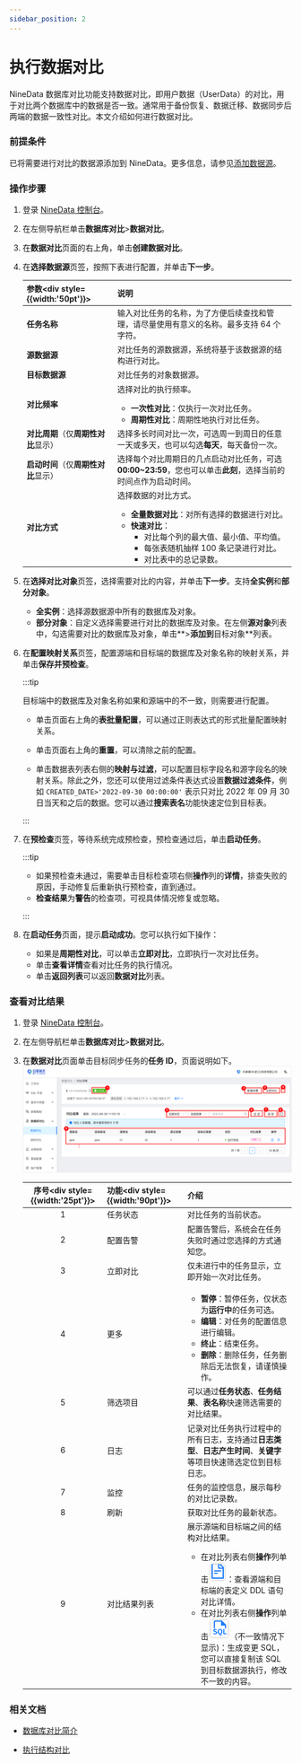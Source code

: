 ```yaml
---
sidebar_position: 2
---
```

# 执行数据对比

NineData 数据库对比功能支持数据对比，即用户数据（UserData）的对比，用于对比两个数据库中的数据是否一致。通常用于备份恢复、数据迁移、数据同步后两端的数据一致性对比。本文介绍如何进行数据对比。

### 前提条件

已将需要进行对比的数据源添加到 NineData。更多信息，请参见[添加数据源](../configuration/datasource.md)。

### 操作步骤

1. 登录 [NineData 控制台](https://console.9z.cloud)。

2. 在左侧导航栏单击**数据库对比**>**数据对比**。

3. 在**数据对比**页面的右上角，单击**创建数据对比**。

4. 在**选择数据源**页签，按照下表进行配置，并单击**下一步**。

   | 参数<div style={{width:'50pt'}}></div> | 说明                                                         |
   | -------------------------------------- | ------------------------------------------------------------ |
   | **任务名称**                           | 输入对比任务的名称，为了方便后续查找和管理，请尽量使用有意义的名称。最多支持 64 个字符。 |
   | **源数据源**                           | 对比任务的源数据源，系统将基于该数据源的结构进行对比。       |
   | **目标数据源**                         | 对比任务的对象数据源。                                       |
   | **对比频率**                           | 选择对比的执行频率。<ul><li>**一次性对比**：仅执行一次对比任务。</li><li>**周期性对比**：周期性地执行对比任务。</li></ul> |
   | **对比周期**（仅**周期性对比**显示）   | 选择多长时间对比一次，可选周一到周日的任意一天或多天，也可以勾选**每天**，每天备份一次。 |
   | **启动时间**（仅**周期性对比**显示）   | 选择每个对比周期日的几点启动对比任务，可选 **00:00~23:59**，您也可以单击**此刻**，选择当前的时间点作为启动时间。 |
   | **对比方式**                           | 选择数据的对比方式。<ul><li>**全量数据对比**：对所有选择的数据进行对比。</li><li>**快速对比**：<ul><li>对比每个列的最大值、最小值、平均值。</li><li>每张表随机抽样 100 条记录进行对比。</li><li>对比表中的总记录数。</li></ul></li></ul> |

5. 在**选择对比对象**页签，选择需要对比的内容，并单击**下一步**。支持**全实例**和**部分对象**。

   - **全实例**：选择源数据源中所有的数据库及对象。
   - **部分对象**：自定义选择需要进行对比的数据库及对象。在左侧**源对象**列表中，勾选需要对比的数据库及对象，单击**>**添加到**目标对象**列表。

6. 在**配置映射关系**页签，配置源端和目标端的数据库及对象名称的映射关系，并单击**保存并预检查**。

   :::tip

   目标端中的数据库及对象名称如果和源端中的不一致，则需要进行配置。

   - 单击页面右上角的**表批量配置**，可以通过正则表达式的形式批量配置映射关系。

   - 单击页面右上角的**重置**，可以清除之前的配置。

   - 单击数据表列表右侧的**映射与过滤**，可以配置目标字段名和源字段名的映射关系。除此之外，您还可以使用过滤条件表达式设置**数据过滤条件**，例如 `CREATED_DATE>'2022-09-30 00:00:00'` 表示只对比 2022 年 09 月 30 日当天和之后的数据。您可以通过**搜索表名**功能快速定位到目标表。

   :::

7. 在**预检查**页签，等待系统完成预检查，预检查通过后，单击**启动任务**。

   :::tip

   - 如果预检查未通过，需要单击目标检查项右侧**操作**列的**详情**，排查失败的原因，手动修复后重新执行预检查，直到通过。
   - **检查结果**为**警告**的检查项，可视具体情况修复或忽略。

   :::

8. 在**启动任务**页面，提示**启动成功**。您可以执行如下操作：

   - 如果是**周期性对比**，可以单击**立即对比**，立即执行一次对比任务。
   - 单击**查看详情**查看对比任务的执行情况。
   - 单击**返回列表**可以返回**数据对比**列表。



 ### 查看对比结果

1. 登录 [NineData 控制台](https://console.9z.cloud)。

2. 在左侧导航栏单击**数据库对比**>**数据对比**。

3. 在**数据对比**页面单击目标同步任务的**任务 ID**，页面说明如下。![interface](./image/interface_data.png)

   | 序号<div style={{width:'25pt'}}></div> | 功能<div style={{width:'90pt'}}></div> | 介绍                                                         |
   | :------------------------------------: | -------------------------------------- | ------------------------------------------------------------ |
   |                   1                    | 任务状态                               | 对比任务的当前状态。                                         |
   |                   2                    | 配置告警                               | 配置告警后，系统会在任务失败时通过您选择的方式通知您。       |
   |                   3                    | 立即对比                               | 仅未进行中的任务显示，立即开始一次对比任务。                 |
   |                   4                    | 更多                                   | <ul><li>**暂停**：暂停任务，仅状态为**运行中**的任务可选。</li><li>**编辑**：对任务的配置信息进行编辑。</li><li>**终止**：结束任务。</li><li>**删除**：删除任务，任务删除后无法恢复，请谨慎操作。</li></ul> |
   |                   5                    | 筛选项目                               | 可以通过**任务状态**、**任务结果**、**表名称**快速筛选需要的对比结果。 |
   |                   6                    | 日志                                   | 记录对比任务执行过程中的所有日志，支持通过**日志类型**、**日志产生时间**、**关键字**等项目快速筛选定位到目标日志。 |
   |                   7                    | 监控                                   | 任务的监控信息，展示每秒的对比记录数。                       |
   |                   8                    | 刷新                                   | 获取对比任务的最新状态。                                     |
   |                   9                    | 对比结果列表                           | 展示源端和目标端之间的结构对比结果。<ul><li>在对比列表右侧**操作**列单击![details](./image/details.png)：查看源端和目标端的表定义 DDL 语句对比详情。</li><li>在对比列表右侧**操作**列单击![sql](./image/sql.png)（不一致情况下显示)：生成变更 SQL，您可以直接复制该 SQL 到目标数据源执行，修改不一致的内容。</li></ul> |

 

### 相关文档

- [数据库对比简介](intro_comp.md)

- [执行结构对比](structure_comparation.md)
